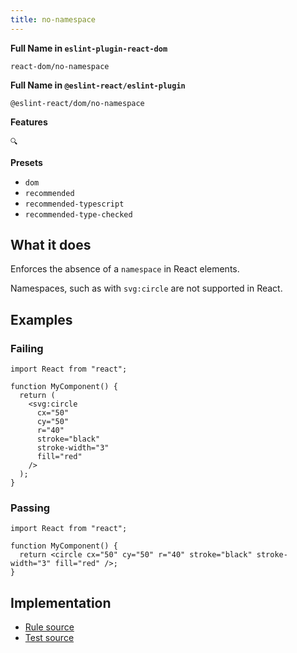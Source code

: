 ```yaml
---
title: no-namespace
---
```


**Full Name in `eslint-plugin-react-dom`**

```plain copy
react-dom/no-namespace
```

**Full Name in `@eslint-react/eslint-plugin`**

```plain copy
@eslint-react/dom/no-namespace
```

**Features**

`🔍`

**Presets**

- `dom`
- `recommended`
- `recommended-typescript`
- `recommended-type-checked`

## What it does

Enforces the absence of a `namespace` in React elements.

Namespaces, such as with `svg:circle` are not supported in React.

## Examples

### Failing

```tsx
import React from "react";

function MyComponent() {
  return (
    <svg:circle
      cx="50"
      cy="50"
      r="40"
      stroke="black"
      stroke-width="3"
      fill="red"
    />
  );
}
```

### Passing

```tsx
import React from "react";

function MyComponent() {
  return <circle cx="50" cy="50" r="40" stroke="black" stroke-width="3" fill="red" />;
}
```

## Implementation

- [Rule source](https://github.com/Rel1cx/eslint-react/tree/main/packages/plugins/eslint-plugin-react-dom/src/rules/no-namespace.ts)
- [Test source](https://github.com/Rel1cx/eslint-react/tree/main/packages/plugins/eslint-plugin-react-dom/src/rules/no-namespace.spec.ts)
